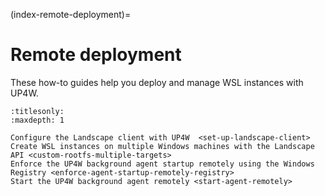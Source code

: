 (index-remote-deployment)=

# Remote deployment

These how-to guides help you deploy and manage WSL instances with UP4W.

```{toctree}
:titlesonly:
:maxdepth: 1

Configure the Landscape client with UP4W  <set-up-landscape-client>
Create WSL instances on multiple Windows machines with the Landscape API <custom-rootfs-multiple-targets>
Enforce the UP4W background agent startup remotely using the Windows Registry <enforce-agent-startup-remotely-registry>
Start the UP4W background agent remotely <start-agent-remotely>
```
